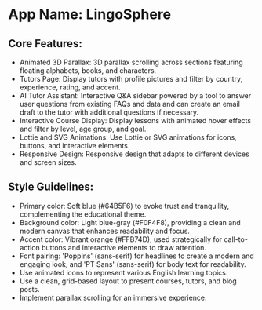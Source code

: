 # **App Name**: LingoSphere

## Core Features:

- Animated 3D Parallax: 3D parallax scrolling across sections featuring floating alphabets, books, and characters.
- Tutors Page: Display tutors with profile pictures and filter by country, experience, rating, and accent.
- AI Tutor Assistant: Interactive Q&A sidebar powered by a tool to answer user questions from existing FAQs and data and can create an email draft to the tutor with additional questions if necessary.
- Interactive Course Display: Display lessons with animated hover effects and filter by level, age group, and goal.
- Lottie and SVG Animations: Use Lottie or SVG animations for icons, buttons, and interactive elements.
- Responsive Design: Responsive design that adapts to different devices and screen sizes.

## Style Guidelines:

- Primary color: Soft blue (#64B5F6) to evoke trust and tranquility, complementing the educational theme.
- Background color: Light blue-gray (#F0F4F8), providing a clean and modern canvas that enhances readability and focus.
- Accent color: Vibrant orange (#FFB74D), used strategically for call-to-action buttons and interactive elements to draw attention.
- Font pairing: 'Poppins' (sans-serif) for headlines to create a modern and engaging look, and 'PT Sans' (sans-serif) for body text for readability.
- Use animated icons to represent various English learning topics.
- Use a clean, grid-based layout to present courses, tutors, and blog posts.
- Implement parallax scrolling for an immersive experience.